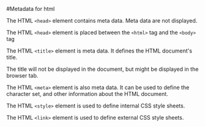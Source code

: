 #Metadata for html

The HTML `<head>` element contains meta data. Meta data are not displayed.

The HTML `<head>` element is placed between the `<html>` tag and the `<body>` tag

The HTML `<title>` element is meta data. It defines the HTML document's title.

The title will not be displayed in the document, but might be displayed in the browser tab.

The HTML `<meta>` element is also meta data. It can be used to define the character set, and other information about the HTML document.

The HTML `<style>` element is used to define internal CSS style sheets.

The HTML `<link>` element is used to define external CSS style sheets.
